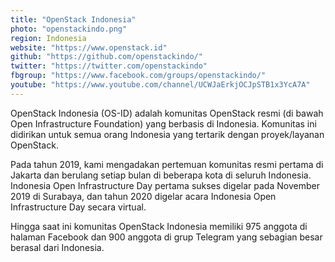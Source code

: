 ```yaml
---
title: "OpenStack Indonesia"
photo: "openstackindo.png"
region: Indonesia
website: "https://www.openstack.id"
github: "https://github.com/openstackindo/"
twitter: "https://twitter.com/openstackindo"
fbgroup: "https://www.facebook.com/groups/openstackindo/"
youtube: "https://www.youtube.com/channel/UCWJaErkjOCJpSTB1x3YcA7A"
---
```

OpenStack Indonesia (OS-ID) adalah komunitas OpenStack resmi (di bawah Open Infrastructure Foundation) yang berbasis di Indonesia. Komunitas ini didirikan untuk semua orang Indonesia yang tertarik dengan proyek/layanan OpenStack.

Pada tahun 2019, kami mengadakan pertemuan komunitas resmi pertama di Jakarta dan berulang setiap bulan di beberapa kota di seluruh Indonesia. Indonesia Open Infrastructure Day pertama sukses digelar pada November 2019 di Surabaya, dan tahun 2020 digelar acara Indonesia Open Infrastructure Day secara virtual.

Hingga saat ini komunitas OpenStack Indonesia memiliki 975 anggota di halaman Facebook dan 900 anggota di grup Telegram yang sebagian besar berasal dari Indonesia.